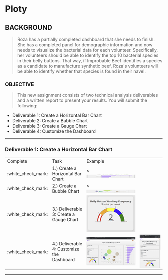 # Ploty


## BACKGROUND

> Roza has a partially completed dashboard that she needs to finish. She has a completed panel for demographic information and now needs to visualize the bacterial data for each volunteer. Specifically, her volunteers should be able to identify the top 10 bacterial species in their belly buttons. That way, if Improbable Beef identifies a species as a candidate to manufacture synthetic beef, Roza's volunteers will be able to identify whether that species is found in their navel.

### OBJECTIVE

>This new assignment consists of two technical analysis deliverables and a written report to present your results. 
> You will submit the following:

- Deliverable 1: Create a Horizontal Bar Chart
- Deliverable 2: Create a Bubble Chart
- Deliverable 3: Create a Gauge Chart
- Deliverable 4: Customize the Dashboard

---

### Deliverable 1: Create a Horizontal Bar Chart

<table>
  <tr>
    <td>Complete</td>
    <td>Task</td>
    <td>Example</td>
  </tr>
  <tr>
    <td <td> :white_check_mark: </td>
    <td <td style="height:10px;"> 1.) Create a Horizontal Bar Chart</td>
    <td <td style="height:10px;"> ><img src="https://github.com/jcaraway-na/Ploty/blob/main/resources/barchart.png" width=100% height=100%></td>
  </tr>
  <tr>
    <td> :white_check_mark: </td>
    <td style="height:10px;"> 2.) Create a Bubble Chart</td>
    <td <td style="height:10px;"> ><img src="https://github.com/jcaraway-na/Ploty/blob/main/resources/bubblechart.png" width=100% height=100%></td>
  </tr>
  <tr>
    <td> :white_check_mark: </td>
    <td> 3.) Deliverable 3: Create a Gauge Chart</td>
    <td><img src="https://github.com/jcaraway-na/Ploty/blob/main/resources/gaugechart.png" width=100% height=100%></td>
  </tr>
  <tr>
    <td> :white_check_mark: </td>
    <td> 4.) Deliverable 4: Customize the Dashboard </td>
    <td><img src="https://github.com/jcaraway-na/Ploty/blob/main/resources/dashboard.png" width=100% height=100%></td>
    <td><img src="https://github.com/jcaraway-na/Ploty/blob/main/resources/mobile.png" width=100% height=100%></td>
  </tr>
</table>

---
